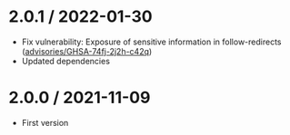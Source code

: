 2.0.1 / 2022-01-30
==================

* Fix vulnerability: Exposure of sensitive information in follow-redirects
  ([advisories/GHSA-74fj-2j2h-c42q](https://github.com/advisories/GHSA-74fj-2j2h-c42q))
* Updated dependencies

2.0.0 / 2021-11-09
==================

* First version
